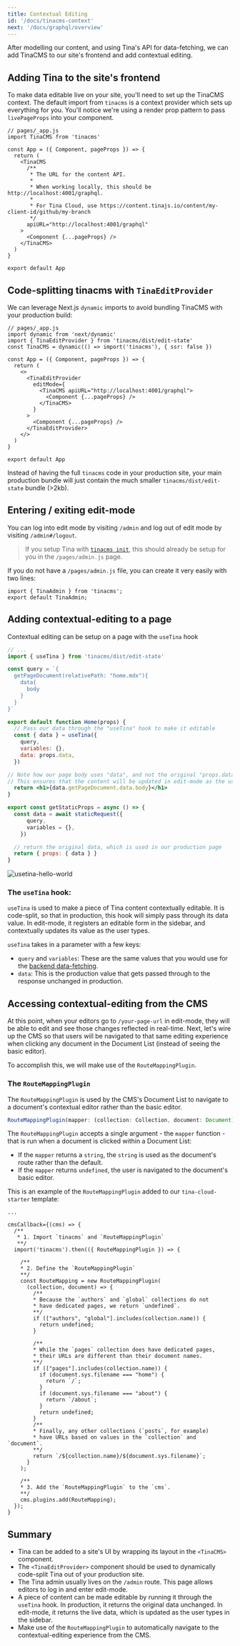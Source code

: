 ```yaml
---
title: Contextual Editing
id: '/docs/tinacms-context'
next: '/docs/graphql/overview'
---
```


After modelling our content, and using Tina's API for data-fetching, we can add TinaCMS to our site's frontend and add contextual editing.

## Adding Tina to the site's frontend

To make data editable live on your site, you'll need to set up the TinaCMS context. The default import from `tinacms` is a context provider which sets up everything for you. You'll notice we're using a render prop pattern to pass `livePageProps` into your component.

```tsx
// pages/_app.js
import TinaCMS from 'tinacms'

const App = ({ Component, pageProps }) => {
  return (
    <TinaCMS
      /**
       * The URL for the content API.
       *
       * When working locally, this should be http://localhost:4001/graphql.
       *
       * For Tina Cloud, use https://content.tinajs.io/content/my-client-id/github/my-branch
       */
      apiURL="http://localhost:4001/graphql"
    >
      <Component {...pageProps} />
    </TinaCMS>
  )
}

export default App
```

## Code-splitting tinacms with `TinaEditProvider`

We can leverage Next.js `dynamic` imports to avoid bundling TinaCMS with your production build:

```tsx
// pages/_app.js
import dynamic from 'next/dynamic'
import { TinaEditProvider } from 'tinacms/dist/edit-state'
const TinaCMS = dynamic(() => import('tinacms'), { ssr: false })

const App = ({ Component, pageProps }) => {
  return (
    <>
      <TinaEditProvider
        editMode={
          <TinaCMS apiURL="http://localhost:4001/graphql">
            <Component {...pageProps} />
          </TinaCMS>
        }
      >
        <Component {...pageProps} />
      </TinaEditProvider>
    </>
  )
}

export default App
```

Instead of having the full `tinacms` code in your production site, your main production bundle will just contain the much smaller `tinacms/dist/edit-state` bundle (>2kb).

## Entering / exiting edit-mode

You can log into edit mode by visiting `/admin` and log out of edit mode by visiting `/admin#/logout`.

> If you setup Tina with [`tinacms init`](/guides/tina-cloud/add-tinacms-to-existing-site/create-app/#adding-tina), this should already be setup for you in the `/pages/admin.js` page.

If you do not have a `/pages/admin.js` file, you can create it very easily with two lines:

```
import { TinaAdmin } from 'tinacms';
export default TinaAdmin;
```

## Adding contextual-editing to a page

Contextual editing can be setup on a page with the `useTina` hook

```jsx
// ...
import { useTina } from 'tinacms/dist/edit-state'

const query = `{
  getPageDocument(relativePath: "home.mdx"){
    data{
      body
    }
  }
}`

export default function Home(props) {
  // Pass our data through the "useTina" hook to make it editable
  const { data } = useTina({
    query,
    variables: {},
    data: props.data,
  })

// Note how our page body uses "data", and not the original "props.data".
// This ensures that the content will be updated in edit-mode as the user types
  return <h1>{data.getPageDocument.data.body}</h1>
}

export const getStaticProps = async () => {
  const data = await staticRequest({
      query,
      variables = {},
    })

  // return the original data, which is used in our production page
  return { props: { data } }
}
```

![usetina-hello-world](https://res.cloudinary.com/forestry-demo/image/upload/q_32/v1643294947/tina-io/hello-world.png)

### The `useTina` hook:

`useTina` is used to make a piece of Tina content contextually editable. It is code-split, so that in production, this hook will simply pass through its data value. In edit-mode, it registers an editable form in the sidebar, and contextually updates its value as the user types.

`useTina` takes in a parameter with a few keys:

- `query` and `variables`: These are the same values that you would use for the [backend data-fetching](/docs/features/data-fetching/).
- `data`: This is the production value that gets passed through to the response unchanged in production.

## Accessing contextual-editing from the CMS

At this point, when your editors go to `/your-page-url` in edit-mode, they will be able to edit and see those changes reflected in real-time. Next, let's wire up the CMS so that users will be navigated to that same editing experience when clicking any document in the Document List (instead of seeing the basic editor).

To accomplish this, we will make use of the `RouteMappingPlugin`.

### The `RouteMappingPlugin`

The `RouteMappingPlugin` is used by the CMS's Document List to navigate to a document's contextual editor rather than the basic editor.

```ts
RouteMappingPlugin(mapper: (collection: Collection, document: Document) => string | undefined)
```

The `RouteMappingPlugin` accepts a single argument - the `mapper` function - that is run when a document is clicked within a Document List:

- If the `mapper` returns a `string`, the `string` is used as the document's route rather than the default.
- If the `mapper` returns `undefined`, the user is navigated to the document's basic editor.

This is an example of the `RouteMappingPlugin` added to our `tina-cloud-starter` template:

```tsx
...

cmsCallback={(cms) => {
  /**
   * 1. Import `tinacms` and `RouteMappingPlugin`
   **/
  import('tinacms').then(({ RouteMappingPlugin }) => {

    /**
    * 2. Define the `RouteMappingPlugin`
    **/
    const RouteMapping = new RouteMappingPlugin(
      (collection, document) => {
        /**
        * Because the `authors` and `global` collections do not
        * have dedicated pages, we return `undefined`.
        **/
        if (["authors", "global"].includes(collection.name)) {
          return undefined;
        }

        /**
        * While the `pages` collection does have dedicated pages,
        * their URLs are different than their document names.
        **/
        if (["pages"].includes(collection.name)) {
          if (document.sys.filename === "home") {
            return `/`;
          }
          if (document.sys.filename === "about") {
            return `/about`;
          }
          return undefined;
        }
        /**
        * Finally, any other collections (`posts`, for example)
        * have URLs based on values in the `collection` and `document`.
        **/
        return `/${collection.name}/${document.sys.filename}`;
      }
    );

    /**
    * 3. Add the `RouteMappingPlugin` to the `cms`.
    **/
    cms.plugins.add(RouteMapping);
  });
}
```

## Summary

- Tina can be added to a site's UI by wrapping its layout in the `<TinaCMS>` component.
- The `<TinaEditProvider>` component should be used to dynamically code-split Tina out of your production site.
- The Tina admin usually lives on the `/admin` route. This page allows editors to log in and enter edit-mode.
- A piece of content can be made editable by running it through the `useTina` hook. In production, it returns the original data unchanged. In edit-mode, it returns the live data, which is updated as the user types in the sidebar.
- Make use of the `RouteMappingPlugin` to automatically navigate to the contextual-editing experience from the CMS.
